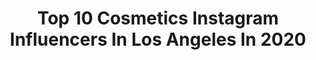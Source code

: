 ---
title: Top 10 Cosmetics Instagram Influencers In Los Angeles In 2020
description: >-
  Find top cosmetics Instagram influencers in Los Angeles in 2020. Most popular hashtags: #makeup #beauty #skincare #cosmetics.
platform: Instagram
profiles:
  - username: "adriana.brito_"
    fullname: >-
      Adriana Brito
    location: "United States"
    followers: 29740
    engagement: 303
    commentsToLikes: 0.069068
    id: ck8t7e68kgh4r0j78jf1s7pda
    verified: false
    hashtags: "#givenchy, #inspo, #palmspringsstyle, #photography"
  - username: "bellalynofficial"
    fullname: >-
      🦋🌸Bella🌸🦋
    location: "United States"
    followers: 44307
    engagement: 279
    commentsToLikes: 0.214913
    id: ck0tvh8ffbc9o0i19dw0t57vy
    verified: false
    hashtags: "#performancemakeup, #stayhome, #swimwear, #montanamodel"
  - username: "cierapayton"
    fullname: >-
      Ciera Payton
    location: "United States"
    followers: 31172
    engagement: 148
    commentsToLikes: 0.059960
    id: ck6u4jmf543jm0j71g4xc2p2l
    verified: true
    hashtags: "#star, #444, #1111, #essencehollywoodhouse"
  - username: "glamboyjay"
    fullname: >-
      ✧ 𝐆𝐋𝐀𝐌 𝐁𝐎𝐘 𝐉𝐀𝐘 ✧
    location: "United States"
    followers: 78571
    engagement: 169
    commentsToLikes: 0.084526
    id: ck5q81hxu41f10i11luax9izn
    verified: false
    hashtags: "#novababe, #bronzed, #abh, #anastasiabeverlyhills"
  - username: "robinrayanian"
    fullname: >-
      Rayanian
    location: "United States"
    followers: 108412
    engagement: 318
    commentsToLikes: 0.023918
    id: ck55lagyy153q0i117zvvzh6s
    verified: true
    hashtags: "#holyspirit, #jeffreestarcosmetics, #douglas, #nocomment"
  - username: "makeupbyshanshan"
    fullname: >-
      Shannon Smart
    location: "United States"
    followers: 18162
    engagement: 380
    commentsToLikes: 0.117478
    id: ck15rxkwla7ey0i19h12p5cwx
    verified: false
    hashtags: "#softglam, #junoandco, #featuringmuas, #beautycreationslashes"
  - username: "fae101"
    fullname: >-
      E R I C A   F A E
    location: "United States"
    followers: 27152
    engagement: 397
    commentsToLikes: 0.023433
    id: ck5c1otg4vme20i11kf39e8ab
    verified: false
    hashtags: "#amarabeauty, #esteepartner, #hitsonly, #monoi"
  - username: "yukibomb"
    fullname: >-
      Yuki - Fashion & Beauty Model
    location: "United States"
    followers: 68169
    engagement: 141
    commentsToLikes: 0.051605
    id: ck0vy7dbl2l1c0i19lrmprnw4
    verified: false
    hashtags: "#travel, #love, #kawaii, #sulwhasoo"
  - username: "chrismychael"
    fullname: >-
      ✨💋 The Chris Mychael 💋✨
    location: "United States"
    followers: 34252
    engagement: 679
    commentsToLikes: 0.020779
    id: ck5hngumgnrcd0i11ag61u4q0
    verified: false
    hashtags: "#glambychrismychael, #throwback"
  - username: "juliakuzmenko"
    fullname: >-
      Julia Kuzmenko McKim 💄
    location: "United States"
    followers: 116230
    engagement: 377
    commentsToLikes: 0.021002
    id: ck0w2w79lqgw10i19nt7oe9o5
    verified: true
    hashtags: "#beautyphotographer, #cosmetics, #studiophotography, #blendiful"
---
